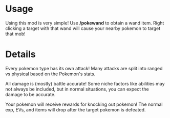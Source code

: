 # Usage
Using this mod is very simple! Use **/pokewand** to obtain a wand item. Right clicking a target with that wand will cause your nearby pokemon to target that mob!

# Details
Every pokemon type has its own attack! Many attacks are split into ranged vs physical based on the Pokemon's stats.

All damage is (mostly) battle accurate! Some niche factors like abilities may not always be included, but in normal situations, you can expect the damage to be accurate.

Your pokemon will receive rewards for knocking out pokemon! The normal exp, EVs, and items will drop after the target pokemon is defeated.